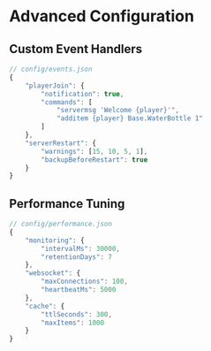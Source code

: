 # Advanced Configuration

## Custom Event Handlers
```javascript
// config/events.json
{
    "playerJoin": {
        "notification": true,
        "commands": [
            "servermsg 'Welcome {player}'",
            "additem {player} Base.WaterBottle 1"
        ]
    },
    "serverRestart": {
        "warnings": [15, 10, 5, 1],
        "backupBeforeRestart": true
    }
}
```

## Performance Tuning
```javascript
// config/performance.json
{
    "monitoring": {
        "intervalMs": 30000,
        "retentionDays": 7
    },
    "websocket": {
        "maxConnections": 100,
        "heartbeatMs": 5000
    },
    "cache": {
        "ttlSeconds": 300,
        "maxItems": 1000
    }
}
```
